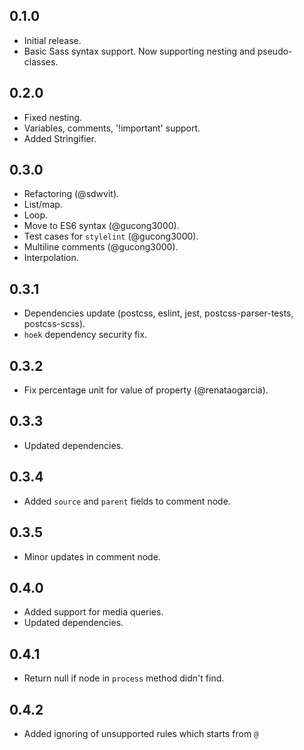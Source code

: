 ## 0.1.0
* Initial release.
* Basic Sass syntax support. Now supporting nesting and pseudo-classes.

## 0.2.0
* Fixed nesting.
* Variables, comments, '!important' support.
* Added Stringifier.

## 0.3.0
* Refactoring (@sdwvit).
* List/map.
* Loop.
* Move to ES6 syntax (@gucong3000).
* Test cases for `stylelint` (@gucong3000).
* Multiline comments (@gucong3000).
* Interpolation.

## 0.3.1
* Dependencies update (postcss, eslint, jest, postcss-parser-tests, postcss-scss).
* `hoek` dependency security fix.

## 0.3.2
* Fix percentage unit for value of property (@renataogarcia).

## 0.3.3
* Updated dependencies.

## 0.3.4
* Added `source` and `parent` fields to comment node.

## 0.3.5
* Minor updates in comment node.

## 0.4.0
* Added support for media queries.
* Updated dependencies.

## 0.4.1
* Return null if node in `process` method didn't find.

## 0.4.2
* Added ignoring of unsupported rules which starts from `@`